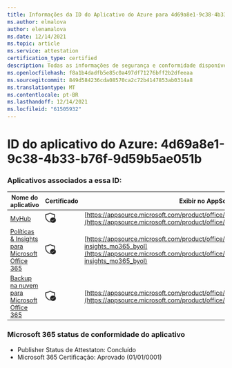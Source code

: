 ```yaml
---
title: Informações da ID do Aplicativo do Azure para 4d69a8e1-9c38-4b33-b76f-9d59b5ae051b
ms.author: elmalova
author: elenamalova
ms.date: 12/14/2021
ms.topic: article
ms.service: attestation
certification_type: certified
description: Todas as informações de segurança e conformidade disponíveis para o 4d69a8e1-9c38-4b33-b76f-9d59b5ae051b.
ms.openlocfilehash: f8a1b4dadfb5e85c0a497df71276bff2b2dfeeaa
ms.sourcegitcommit: 849d584236cda08570ca2c72b4147853ab0314a8
ms.translationtype: MT
ms.contentlocale: pt-BR
ms.lasthandoff: 12/14/2021
ms.locfileid: "61505932"
---
```

# <a name="azure-app-id-4d69a8e1-9c38-4b33-b76f-9d59b5ae051b"></a>ID do aplicativo do Azure: 4d69a8e1-9c38-4b33-b76f-9d59b5ae051b


### <a name="apps-associated-with-this-id"></a>Aplicativos associados a essa ID:
| **Nome do aplicativo** | **Certificado** | **Exibir no AppSource** |
|--------------|---------------|-----------------------|
| [MyHub](https://docs.microsoft.com/microsoft-365-app-certification/forward/WA200000726) | <img alt="Certified application badge" src="../media/certified-badge.png" height="25" width="25" /> | [https://appsource.microsoft.com/product/office/WA200000726](https://appsource.microsoft.com/product/office/WA200000726) |
| [Políticas &amp; Insights para Microsoft Office 365](https://docs.microsoft.com/microsoft-365-app-certification/forward/avepoint.policies-insights_mo365_byol) | <img alt="Certified application badge" src="../media/certified-badge.png" height="25" width="25" /> | [https://appsource.microsoft.com/product/office/avepoint.policies-insights_mo365_byol](https://appsource.microsoft.com/product/office/avepoint.policies-insights_mo365_byol) |
| [Backup na nuvem para Microsoft Office 365](https://docs.microsoft.com/microsoft-365-app-certification/forward/avepoint.cloudbackup_o365_transact) | <img alt="Certified application badge" src="../media/certified-badge.png" height="25" width="25" /> | [https://appsource.microsoft.com/product/office/avepoint.cloudbackup_o365_transact](https://appsource.microsoft.com/product/office/avepoint.cloudbackup_o365_transact) |

### <a name="microsoft-365-app-compliance-status"></a>Microsoft 365 status de conformidade do aplicativo
- Publisher Status de Attestaton: Concluído
- Microsoft 365 Certificação: Aprovado (01/01/0001)
